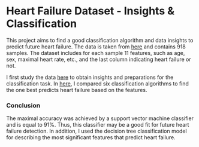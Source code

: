 # Heart Failure Dataset - Insights & Classification

This project aims to find a good classification algorithm and data insights to predict future heart failure. 
The data is taken from [here](https://www.kaggle.com/fedesoriano/heart-failure-prediction) and contains 918 samples. The dataset includes for each sample 11 features, such as age, sex, maximal heart rate, etc., and the last column indicating heart failure or not.

I first study the data [here](https://github.com/anatlevari/HeartFailureClassification/blob/main/Heart%20Failure%20Insights.ipynb) to obtain insights and preparations for the classification task.
In [here](https://github.com/anatlevari/HeartFailureClassification/blob/main/Heart%20Failure%20-%20Classification.ipynb), I compared six classification algorithms to find the one best predicts heart failure based on the features.  

### Conclusion
The maximal accuracy was achieved by a support vector machine classifier and is equal to 91%. Thus, this classifier may be a good fit for future heart failure detection. In addition, I used the decision tree classification model for describing the most significant features that predict heart failure.



